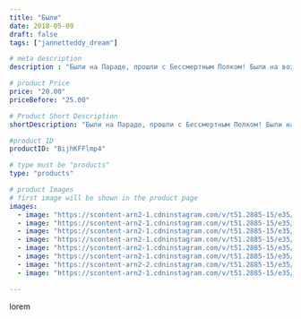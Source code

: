 ```yaml
---
title: "Были"
date: 2018-05-09
draft: false
tags: ["jannetteddy_dream"]

# meta description
description : "Были на Параде, прошли с Бессмертным Полком! Были на возложении у вечного огня!!! Чтим память погибших воинов, безмерно благодарим за чистое небо над головой, з"

# product Price
price: "20.00"
priceBefore: "25.00"

# Product Short Description
shortDescription: "Были на Параде, прошли с Бессмертным Полком! Были на возложении у вечного огня!!! Чтим память погибших воинов, безмерно благодарим за чистое небо над головой, за жизнь... за мир!  #помнимгордимся #деньпобеды #прадедгерой #9мая #парадпобеды"

#product ID
productID: "BijhKFFlmp4"

# type must be "products"
type: "products"

# product Images
# first image will be shown in the product page
images:
  - image: "https://scontent-arn2-1.cdninstagram.com/v/t51.2885-15/e35/31288597_229159287636724_53154021334056960_n.jpg?_nc_ht=scontent-arn2-1.cdninstagram.com&_nc_cat=104&_nc_ohc=MobVjQkL9qQAX9hXnUJ&se=7&tp=1&oh=f399bd938ef87dbb74247033457127f0&oe=605D199F&ig_cache_key=MTc3NTQwNzkyNDI5NjY1NDA3Mg%3D%3D.2"
  - image: "https://scontent-arn2-1.cdninstagram.com/v/t51.2885-15/e35/31421816_199637764165035_7581837207065853952_n.jpg?_nc_ht=scontent-arn2-1.cdninstagram.com&_nc_cat=103&_nc_ohc=mb_DYdL8lnAAX-xHJNm&se=7&tp=1&oh=209ffe8d33a24eeb86a48502587b405c&oe=605A096C&ig_cache_key=MTc3NTQwODI2MzUxNTEyMDU2OA%3D%3D.2"
  - image: "https://scontent-arn2-1.cdninstagram.com/v/t51.2885-15/e35/31709610_235216500391807_5358290117750423552_n.jpg?_nc_ht=scontent-arn2-1.cdninstagram.com&_nc_cat=107&_nc_ohc=_rxQ2QyDtbUAX9xrl0r&se=7&tp=1&oh=b7f9b484a012f449d9df50f18bc94f89&oe=605BCF48&ig_cache_key=MTc3NTQwODIzNTQxMzQ4Mjk5OQ%3D%3D.2"
  - image: "https://scontent-arn2-1.cdninstagram.com/v/t51.2885-15/e35/31031240_1562553457205034_6202490476927385600_n.jpg?_nc_ht=scontent-arn2-1.cdninstagram.com&_nc_cat=106&_nc_ohc=7CVqNLUF1rcAX_uR_6w&se=7&tp=1&oh=e7a2455cd6cc3f9ccfc2667f32aaddd4&oe=605A6406&ig_cache_key=MTc3NTQwODMzODAxNDQ4NTA0NQ%3D%3D.2"
  - image: "https://scontent-arn2-1.cdninstagram.com/v/t51.2885-15/e35/31326601_428874160869479_5842053793495121920_n.jpg?_nc_ht=scontent-arn2-1.cdninstagram.com&_nc_cat=111&_nc_ohc=-HjawWIQSPUAX87IC_r&se=7&tp=1&oh=18604b6c0da9d6c77455deb7b1bb82eb&oe=605D54FB&ig_cache_key=MTc3NTQwODI0NDczMzAwNTkyNQ%3D%3D.2"
  - image: "https://scontent-arn2-1.cdninstagram.com/v/t51.2885-15/e35/31174485_226879408071789_9202235283020447744_n.jpg?_nc_ht=scontent-arn2-1.cdninstagram.com&_nc_cat=109&_nc_ohc=C9dKSOMGTTcAX9W0Bbq&se=7&tp=1&oh=bb3285919cb280f6bfe0a7a644507b2d&oe=605BA84F&ig_cache_key=MTc3NTQwODIwOTQyNTQzODI0Mw%3D%3D.2"
  - image: "https://scontent-arn2-2.cdninstagram.com/v/t51.2885-15/e35/31449009_223892641702685_757543630134050816_n.jpg?_nc_ht=scontent-arn2-2.cdninstagram.com&_nc_cat=105&_nc_ohc=qQRBQSXd0HYAX9pam1B&se=7&tp=1&oh=e4ff90da567ac41c3fd3ee8a22689f67&oe=605AFD55&ig_cache_key=MTc3NTQwODQxMjE2OTg2MjQ4NQ%3D%3D.2"
  - image: "https://scontent-arn2-1.cdninstagram.com/v/t51.2885-15/e35/31028406_199630580672115_3699635775952912384_n.jpg?_nc_ht=scontent-arn2-1.cdninstagram.com&_nc_cat=103&_nc_ohc=BuL-gRkfnr0AX8BNzNh&se=7&tp=1&oh=5508413c549294375f66a562aad388ae&oe=605A78B5&ig_cache_key=MTc3NTQwODQ5MDgxMjk5NzQ3NQ%3D%3D.2"

---
```

lorem
